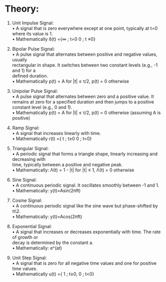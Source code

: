 # Theory: 
1.  Unit Impulse Signal:  
  • A signal that is zero everywhere except at one point, typically at t=0 where its value 
              is 1.   
• Mathematically δ(t) ={∞ ; t=0
                        0 ; t ≠0}   
3. Bipolar Pulse Signal:  
• A pulse signal that alternates between positive and negative values, usually  
rectangular in shape. It switches between two constant levels (e.g., -1 and 1) for a  
defined duration.  
• Mathematically p(t) = A for |t| ≤ τ/2, p(t) = 0 otherwise  
 4. Unipolar Pulse Signal:  
• A pulse signal that alternates between zero and a positive value. It remains at zero 
for a specified duration and then jumps to a positive constant level (e.g., 0 and 1).  
• Mathematically p(t) = A for |t| ≤ τ/2, p(t) = 0 otherwise (assuming A is positive) 
 
5. Ramp Signal:  
• A signal that increases linearly with time.   
• Mathematically r(t) ={ t ; t≥0 
0 ; t<0}  
6. Triangular Signal:  
• A periodic signal that forms a triangle shape, linearly increasing and decreasing with  
time, typically between a positive and negative peak.  
• Mathematically:  Λ(t) = 1 - |t| for |t| ≤ 1,  Λ(t) = 0 otherwise  
  
7. Sine Signal:  
• A continuous periodic signal. It oscillates smoothly between -1 and 1.  
• Mathematically: y(t)=Asin(2πft)  
   
8. Cosine Signal:  
• A continuous periodic signal like the sine wave but phase-shifted by π\2.  
• Mathematically: y(t)=Acos(2πft)  
  
9. Exponential Signal:  
• A signal that increases or decreases exponentially with time. The rate of growth or  
decay is determined by the constant a.  
• Mathematically: e^(at)  
  
10. Unit Step Signal:  
• A signal that is zero for all negative time values and one for positive time values.  
• Mathematically u(t) ={ 1 ; t≥0, 
                                              0 ; t<0} 
 
 
 
 
 
 
 
 
 
 
 
 
 
 
 
 
 
 
 
 
 
 
 
 
 
 
 
 
 
 
